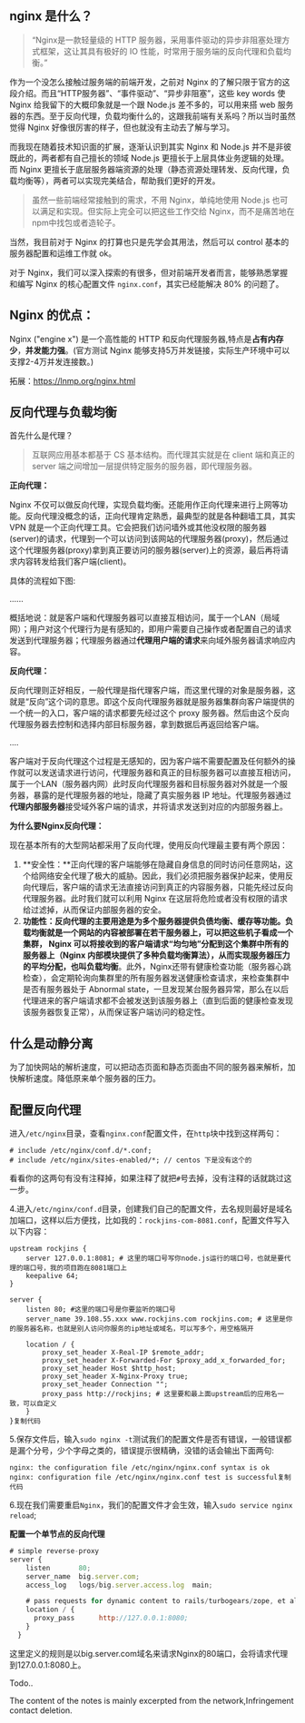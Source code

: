 ## nginx 是什么？

> “Nginx是一款轻量级的 HTTP 服务器，采用事件驱动的异步非阻塞处理方式框架，这让其具有极好的 IO 性能，时常用于服务端的反向代理和负载均衡。”

作为一个没怎么接触过服务端的前端开发，之前对 Nginx 的了解只限于官方的这段介绍。而且“HTTP服务器”、“事件驱动”、“异步非阻塞”，这些 key words 使 Nginx 给我留下的大概印象就是一个跟 Node.js 差不多的，可以用来搭 web 服务器的东西。至于反向代理，负载均衡什么的，这跟我前端有关系吗？所以当时虽然觉得 Nginx 好像很厉害的样子，但也就没有主动去了解与学习。

而我现在随着技术知识面的扩展，逐渐认识到其实 Nginx 和 Node.js 并不是非彼既此的，两者都有自己擅长的领域 Node.js 更擅长于上层具体业务逻辑的处理。而 Nginx 更擅长于底层服务器端资源的处理（静态资源处理转发、反向代理，负载均衡等），两者可以实现完美结合，帮助我们更好的开发。

> 虽然一些前端经常接触到的需求，不用 Nginx，单纯地使用 Node.js 也可以满足和实现。但实际上完全可以把这些工作交给 Nginx，而不是痛苦地在npm中找包或者造轮子。

当然，我目前对于 Nginx 的打算也只是先学会其用法，然后可以 control 基本的服务器配置和运维工作就 ok。

对于 Nginx，我们可以深入探索的有很多，但对前端开发者而言，能够熟悉掌握和编写 Nginx 的核心配置文件 `nginx.conf`，其实已经能解决 80% 的问题了。

## Nginx 的优点：

Nginx ("engine x") 是一个高性能的 HTTP 和反向代理服务器,特点是**占有内存少**，**并发能力强**。(官方测试 Nginx 能够支持5万并发链接，实际生产环境中可以支撑2-4万并发连接数。)

拓展：https://lnmp.org/nginx.html

## 反向代理与负载均衡

首先什么是代理？ 

> 互联网应用基本都基于 CS 基本结构。而代理其实就是在 client 端和真正的 server 端之间增加一层提供特定服务的服务器，即代理服务器。

**正向代理：**

Nginx 不仅可以做反向代理，实现负载均衡。还能用作正向代理来进行上网等功能。反向代理没概念的话，正向代理肯定熟悉，最典型的就是各种翻墙工具，其实 VPN 就是一个正向代理工具。它会把我们访问墙外或其他没权限的服务器(server)的请求，代理到一个可以访问到该网站的代理服务器(proxy)，然后通过这个代理服务器(proxy)拿到真正要访问的服务器(server)上的资源，最后再将请求内容转发给我们客户端(client)。

具体的流程如下图:

......

概括地说：就是客户端和代理服务器可以直接互相访问，属于一个LAN（局域网）；用户对这个代理行为是有感知的，即用户需要自己操作或者配置自己的请求发送到代理服务器；代理服务器通过**代理用户端的请求**来向域外服务器请求响应内容。

**反向代理：**

反向代理则正好相反，一般代理是指代理客户端，而这里代理的对象是服务器，这就是“反向”这个词的意思。即这个反向代理服务器就是服务器集群向客户端提供的一个统一的入口，客户端的请求都要先经过这个 proxy 服务器。然后由这个反向代理服务器去控制和选择内部目标服务器，拿到数据后再返回给客户端。

....

客户端对于反向代理这个过程是无感知的，因为客户端不需要配置及任何额外的操作就可以发送请求进行访问，代理服务器和真正的目标服务器可以直接互相访问，属于一个LAN（服务器内网）此时反向代理服务器和目标服务器对外就是一个服务器，暴露的是代理服务器的地址，隐藏了真实服务器 IP 地址。代理服务器通过**代理内部服务器**接受域外客户端的请求，并将请求发送到对应的内部服务器上。

**为什么要Nginx反向代理：**

 现在基本所有的大型网站都采用了反向代理，使用反向代理最主要有两个原因：

1. **安全性：**正向代理的客户端能够在隐藏自身信息的同时访问任意网站，这个给网络安全代理了极大的威胁。因此，我们必须把服务器保护起来，使用反向代理后，客户端的请求无法直接访问到真正的内容服务器，只能先经过反向代理服务器。此时我们就可以利用 Nginx 在这层将危险或者没有权限的请求给过滤掉，从而保证内部服务器的安全。
2. **功能性：**反向代理的主要用途是为多个服务器提供负债均衡、缓存等功能。负载均衡就是一个网站的内容被部署在若干服务器上，可以把这些机子看成一个集群， Nginx 可以将接收到的客户端请求“均匀地”分配到这个集群中所有的服务器上（Nginx 内部模块提供了多种负载均衡算法），从而实现服务器压力的平均分配，也叫**负载均衡**。此外，Nginx还带有健康检查功能（服务器心跳检查），会定期轮询向集群里的所有服务器发送健康检查请求，来检查集群中是否有服务器处于 Abnormal state，一旦发现某台服务器异常，那么在以后代理进来的客户端请求都不会被发送到该服务器上（直到后面的健康检查发现该服务器恢复正常），从而保证客户端访问的稳定性。

## 什么是动静分离

为了加快网站的解析速度，可以把动态页面和静态页面由不同的服务器来解析，加快解析速度。降低原来单个服务器的压力。

## 配置反向代理

进入`/etc/nginx`目录，查看`nginx.conf`配置文件，在`http`块中找到这样两句：

```
# include /etc/nginx/conf.d/*.conf;
# include /etc/nginx/sites-enabled/*; // centos 下是没有这个的
```

看看你的这两句有没有注释掉，如果注释了就把`#`号去掉，没有注释的话就跳过这一步。

4.进入`/etc/nginx/conf.d`目录，创建我们自己的配置文件，去名规则最好是域名加端口，这样以后方便找，比如我的：`rockjins-com-8081.conf`，配置文件写入以下内容：

```
upstream rockjins {
    server 127.0.0.1:8081; # 这里的端口号写你node.js运行的端口号，也就是要代理的端口号，我的项目跑在8081端口上
    keepalive 64;
}

server {
    listen 80; #这里的端口号是你要监听的端口号
    server_name 39.108.55.xxx www.rockjins.com rockjins.com; # 这里是你的服务器名称，也就是别人访问你服务的ip地址或域名，可以写多个，用空格隔开

    location / {
        proxy_set_header X-Real-IP $remote_addr;
        proxy_set_header X-Forwarded-For $proxy_add_x_forwarded_for;
        proxy_set_header Host $http_host;
        proxy_set_header X-Nginx-Proxy true;
        proxy_set_header Connection "";
        proxy_pass http://rockjins; # 这里要和最上面upstream后的应用名一致，可以自定义
    }
}复制代码
```

5.保存文件后，输入`sudo nginx -t`测试我们的配置文件是否有错误，一般错误都是漏个分号，少个字母之类的，错误提示很精确，没错的话会输出下面两句:

```
nginx: the configuration file /etc/nginx/nginx.conf syntax is ok
nginx: configuration file /etc/nginx/nginx.conf test is successful复制代码
```

6.现在我们需要重启`Nginx`，我们的配置文件才会生效，输入`sudo service nginx reload`;

**配置一个单节点的反向代理**

```javascript
# simple reverse-proxy
server { 
    listen       80;
    server_name  big.server.com;
    access_log   logs/big.server.access.log  main;

    # pass requests for dynamic content to rails/turbogears/zope, et al
    location / {
      proxy_pass      http://127.0.0.1:8080;
    }
  }

```

这里定义的规则是以big.server.com域名来请求Nginx的80端口，会将请求代理到127.0.0.1:8080上。







Todo..

The content of the notes is mainly excerpted from the network,Infringement contact deletion.